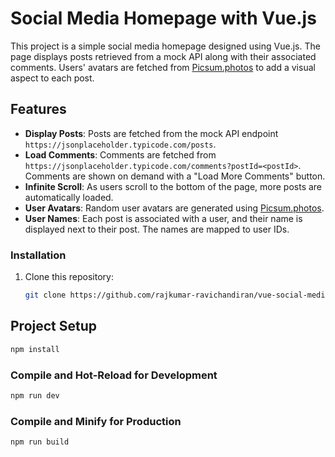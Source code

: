 # Social Media Homepage with Vue.js

This project is a simple social media homepage designed using Vue.js. The page displays posts retrieved from a mock API along with their associated comments. Users' avatars are fetched from [Picsum.photos](https://picsum.photos/) to add a visual aspect to each post.

## Features
- **Display Posts**: Posts are fetched from the mock API endpoint `https://jsonplaceholder.typicode.com/posts`.
- **Load Comments**: Comments are fetched from `https://jsonplaceholder.typicode.com/comments?postId=<postId>`. Comments are shown on demand with a "Load More Comments" button.
- **Infinite Scroll**: As users scroll to the bottom of the page, more posts are automatically loaded.
- **User Avatars**: Random user avatars are generated using [Picsum.photos](https://picsum.photos/).
- **User Names**: Each post is associated with a user, and their name is displayed next to their post. The names are mapped to user IDs.

### Installation

1. Clone this repository:

   ```bash
   git clone https://github.com/rajkumar-ravichandiran/vue-social-media.git

## Project Setup

```sh
npm install
```

### Compile and Hot-Reload for Development

```sh
npm run dev
```

### Compile and Minify for Production

```sh
npm run build
```
